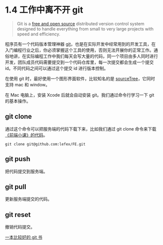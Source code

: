 # 1.4 工作中离不开 git

> Git is a [free and open source](https://git-scm.com/about/free-and-open-source) distributed version control system designed to handle everything from small to very large projects with speed and efficiency.

程序员有一个代码版本管理神器 [git](https://git-scm.com/)，也是在实际开发中经常用到的开发工具，在入门编程行业之后，你必须掌握这个工具的使用，否则无法开展你的正常工作。通俗地讲，在实际编程工作中我们每天会写大量的代码，同一个项目由多人同时进行开发，团队成员代码需要提交到一个代码仓库里，每一次提交都会生成一个提交 id。不同代码之间可以通过这个提交 id 进行版本控制。

在使用 git 时，最好使用一个图形界面软件，比较知名的是 [sourceTree](https://www.sourcetreeapp.com/)，它同时支持 mac 和 window。

在 Mac 电脑上，安装 Xcode 后就会自动安装 git。我们通过命令行学习一下 git 的基本操作。

## git clone

通过这个命令可以把服务端的代码下载下来，比如我们通过 git clone 命令来下载[《前端小课》的代码](https://github.com/lefex/FE)。

```shell
git clone git@github.com:lefex/FE.git
```



## git push

把代码提交到服务端。



## git pull

更新服务端提交的代码。



## git reset

撤销代码提交。



[一本比较好的 git 书](https://git-scm.com/book/en/v2)

<GongZhongHao></GongZhongHao>